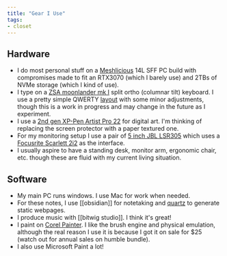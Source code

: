 ```yaml
---
title: "Gear I Use"
tags: 
- closet
---
```


## Hardware
- I do most personal stuff on a [Meshlicious](https://ssupd.co/products/meshlicious) 14L SFF PC build with compromises made to fit an RTX3070 (which I barely use) and 2TBs of NVMe storage (which I kind of use).
- I type on a [ZSA moonlander mk I](https://www.zsa.io/moonlander/) split ortho (columnar tilt) keyboard. I use a pretty simple QWERTY [layout](https://configure.zsa.io/moonlander/layouts/njbZx/latest/0) with some minor adjustments, though this is a work in progress and may change in the future as I experiment.
- I use a [2nd gen XP-Pen Artist Pro 22](https://www.xp-pen.com/store/buy/artist-22-2nd-gen.html?gad=1) for digital art. I'm thinking of replacing the screen protector with a paper textured one.
- For my monitoring setup I use a pair of [5 inch JBL LSR305](https://jblpro.com/products/lsr305) which uses a [Focusrite Scarlett 2i2](https://focusrite.com/en/usb-audio-interface/scarlett/scarlett-2i2) as the interface.
- I usually aspire to have a standing desk, monitor arm, ergonomic chair, etc. though these are fluid with my current living situation.

## Software
- My main PC runs windows. I use Mac for work when needed.
- For these notes, I use [[obsidian]] for notetaking and [quartz](https://quartz.jzhao.xyz/) to generate static webpages.
- I produce music with [[bitwig studio]]. I think it's great!
- I paint on [Corel Painter](https://www.painterartist.com/en/product/painter/?sourceid=ptr2022-xx-ppc_brkws&x-vehicle=ppc_brkws&trial=false). I like the brush engine and physical emulation, although the real reason I use it is because I got it on sale for $25 (watch out for annual sales on humble bundle).
- I also use Microsoft Paint a lot!